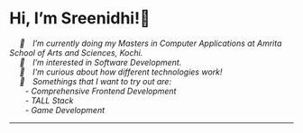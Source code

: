 <h1>Hi, I’m Sreenidhi!👋</h1>
  &emsp;<i> 🌱&emsp;I’m currently doing my Masters in Computer Applications at Amrita School of Arts and Sciences, Kochi.</i><br>
  &emsp;<i> 👀&emsp;I’m interested in Software Development.</i><br>
  &emsp;<i> 💭&emsp;I'm curious about how different technologies work!</i><br>
  &emsp;<i> 🌟&emsp;Somethings that I want to try out are:
  <br>&emsp;&emsp;- Comprehensive Frontend Development
  <br>&emsp;&emsp;- TALL Stack
  <br>&emsp;&emsp;- Game Development
  <hr>
  
<!---
C0d3n4m3dC0d3/C0d3n4m3dC0d3 is a ✨ special ✨ repository because its `README.md` (this file) appears on your GitHub profile.
You can click the Preview link to take a look at your changes.
--->
